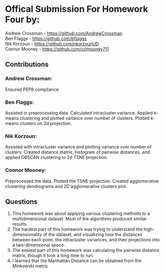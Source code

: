 # Offical Submission For Homework Four by:
Andrew Crossman -  https://github.com/AndrewCrossman <br />
Ben Flaggs - https://github.com/bflaggs <br />
Nik Korzoun - https://github.com/nkorzounUD <br />
Connor Mooney - https://github.com/comooney711 <br />

## Contributions
### Andrew Crossman:
Ensured PEP8 compliance.

### Ben Flaggs:
Assisted in preprocessing data. Calculated intracluster variance. Applied k-means clustering and plotted variance over number of clusters. Plotted k-means clusters on 2d projection.

### Nik Korzoun:
Assisted with intracluster variance and plotting variance over number of clusters. Created distance matrix, histogram of pairwise distances, and applied DBSCAN clustering to 2d TSNE projection.

### Connor Mooney:
Preprocessed the data. Plotted the TSNE projection. Created agglomerative clustering dendrograms and 2D agglomerative clusters plot.


## Questions
1. This homework was about applying various clustering methods to a multidimensional dataset. Most of the algorithms produced similar results.
2. The hardest part of this homework was trying to understand the high-dimensionality of the dataset, and visualizing how the distances between each point, the intracluster variances, and their projections into a two-dimensional space.
3. The easiest part of this homework was calculating the pairwise distance matrix, though it took a long time to run.
4. I learned that the Manhattan Distance can be obtained from the Minkowski metric
